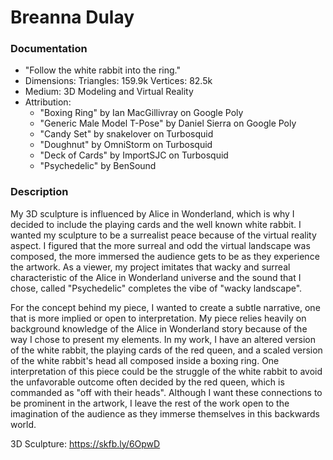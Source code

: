 # Breanna Dulay

### Documentation
* "Follow the white rabbit into the ring." 
* Dimensions: Triangles: 159.9k Vertices: 82.5k
* Medium: 3D Modeling and Virtual Reality 
* Attribution:
    * "Boxing Ring" by Ian MacGillivray on Google Poly 
    * "Generic Male Model T-Pose" by Daniel Sierra on Google Poly
    * "Candy Set" by snakelover on Turbosquid  
    * "Doughnut" by OmniStorm on Turbosquid   
    * "Deck of Cards" by ImportSJC on Turbosquid 
    * "Psychedelic" by BenSound
    
### Description
My 3D sculpture is influenced by Alice in Wonderland, which is why I decided to include the playing cards and the well known white rabbit. I wanted my sculpture to be a surrealist peace because of the virtual reality aspect. I figured that the more surreal and odd the virtual landscape was composed, the more immersed the audience gets to be as they experience the artwork. As a viewer, my project imitates that wacky and surreal characteristic of the Alice in Wonderland universe and the sound that I chose, called "Psychedelic" completes the vibe of "wacky landscape".  

For the concept behind my piece, I wanted to create a subtle narrative, one that is more implied or open to interpretation. My piece relies heavily on background knowledge of the Alice in Wonderland story because of the way I chose to present my elements. In my work, I have an altered version of the white rabbit, the playing cards of the red queen, and a scaled version of the white rabbit's head all composed inside a boxing ring. One interpretation of this piece could be the struggle of the white rabbit to avoid the unfavorable outcome often decided by the red queen, which is commanded as "off with their heads". Although I want these connections to be prominent in the artwork, I leave the rest of the work open to the imagination of the audience as they immerse themselves in this backwards world.

3D Sculpture: https://skfb.ly/6OpwD
